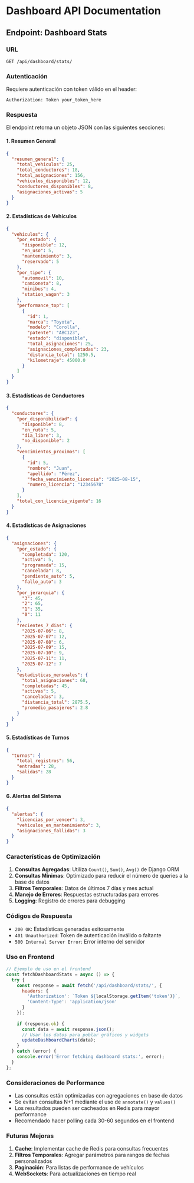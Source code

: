 # Dashboard API Documentation

## Endpoint: Dashboard Stats

### URL
```
GET /api/dashboard/stats/
```

### Autenticación
Requiere autenticación con token válido en el header:
```
Authorization: Token your_token_here
```

### Respuesta

El endpoint retorna un objeto JSON con las siguientes secciones:

#### 1. Resumen General
```json
{
  "resumen_general": {
    "total_vehiculos": 25,
    "total_conductores": 18,
    "total_asignaciones": 156,
    "vehiculos_disponibles": 12,
    "conductores_disponibles": 8,
    "asignaciones_activas": 5
  }
}
```

#### 2. Estadísticas de Vehículos
```json
{
  "vehiculos": {
    "por_estado": {
      "disponible": 12,
      "en_uso": 5,
      "mantenimiento": 3,
      "reservado": 5
    },
    "por_tipo": {
      "automovil": 10,
      "camioneta": 8,
      "minibus": 4,
      "station_wagon": 3
    },
    "performance_top": [
      {
        "id": 1,
        "marca": "Toyota",
        "modelo": "Corolla",
        "patente": "ABC123",
        "estado": "disponible",
        "total_asignaciones": 25,
        "asignaciones_completadas": 23,
        "distancia_total": 1250.5,
        "kilometraje": 45000.0
      }
    ]
  }
}
```

#### 3. Estadísticas de Conductores
```json
{
  "conductores": {
    "por_disponibilidad": {
      "disponible": 8,
      "en_ruta": 5,
      "dia_libre": 3,
      "no_disponible": 2
    },
    "vencimientos_proximos": [
      {
        "id": 5,
        "nombre": "Juan",
        "apellido": "Pérez",
        "fecha_vencimiento_licencia": "2025-08-15",
        "numero_licencia": "12345678"
      }
    ],
    "total_con_licencia_vigente": 16
  }
}
```

#### 4. Estadísticas de Asignaciones
```json
{
  "asignaciones": {
    "por_estado": {
      "completada": 120,
      "activa": 5,
      "programada": 15,
      "cancelada": 8,
      "pendiente_auto": 5,
      "fallo_auto": 3
    },
    "por_jerarquia": {
      "3": 45,
      "2": 65,
      "1": 35,
      "0": 11
    },
    "recientes_7_dias": {
      "2025-07-06": 8,
      "2025-07-07": 12,
      "2025-07-08": 6,
      "2025-07-09": 15,
      "2025-07-10": 9,
      "2025-07-11": 11,
      "2025-07-12": 7
    },
    "estadisticas_mensuales": {
      "total_asignaciones": 68,
      "completadas": 45,
      "activas": 5,
      "canceladas": 3,
      "distancia_total": 2875.5,
      "promedio_pasajeros": 2.8
    }
  }
}
```

#### 5. Estadísticas de Turnos
```json
{
  "turnos": {
    "total_registros": 56,
    "entradas": 28,
    "salidas": 28
  }
}
```

#### 6. Alertas del Sistema
```json
{
  "alertas": {
    "licencias_por_vencer": 3,
    "vehiculos_en_mantenimiento": 3,
    "asignaciones_fallidas": 3
  }
}
```

### Características de Optimización

1. **Consultas Agregadas**: Utiliza `Count()`, `Sum()`, `Avg()` de Django ORM
2. **Consultas Mínimas**: Optimizado para reducir el número de queries a la base de datos
3. **Filtros Temporales**: Datos de últimos 7 días y mes actual
4. **Manejo de Errores**: Respuestas estructuradas para errores
5. **Logging**: Registro de errores para debugging

### Códigos de Respuesta

- `200 OK`: Estadísticas generadas exitosamente
- `401 Unauthorized`: Token de autenticación inválido o faltante
- `500 Internal Server Error`: Error interno del servidor

### Uso en Frontend

```javascript
// Ejemplo de uso en el frontend
const fetchDashboardStats = async () => {
  try {
    const response = await fetch('/api/dashboard/stats/', {
      headers: {
        'Authorization': `Token ${localStorage.getItem('token')}`,
        'Content-Type': 'application/json'
      }
    });
    
    if (response.ok) {
      const data = await response.json();
      // Usar los datos para poblar gráficos y widgets
      updateDashboardCharts(data);
    }
  } catch (error) {
    console.error('Error fetching dashboard stats:', error);
  }
};
```

### Consideraciones de Performance

- Las consultas están optimizadas con agregaciones en base de datos
- Se evitan consultas N+1 mediante el uso de `annotate()` y `values()`
- Los resultados pueden ser cacheados en Redis para mayor performance
- Recomendado hacer polling cada 30-60 segundos en el frontend

### Futuras Mejoras

1. **Cache**: Implementar cache de Redis para consultas frecuentes
2. **Filtros Temporales**: Agregar parámetros para rangos de fechas personalizados
3. **Paginación**: Para listas de performance de vehículos
4. **WebSockets**: Para actualizaciones en tiempo real

